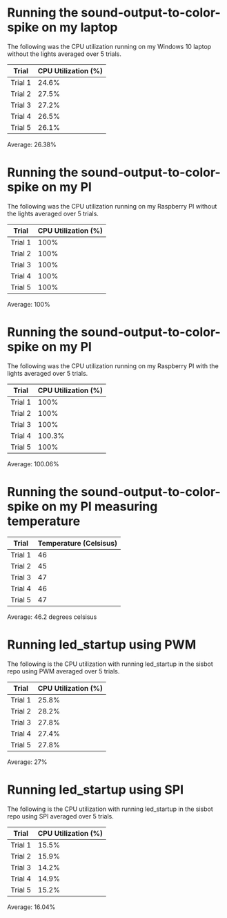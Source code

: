 # Running the sound-output-to-color-spike on my laptop

The following was the CPU utilization running on my Windows 10 laptop without the lights averaged over 5 trials.

| Trial       | CPU Utilization (%) |
| ----------- | ----------- |
| Trial 1     | 24.6%       |
| Trial 2     | 27.5%       |
| Trial 3     | 27.2%       |
| Trial 4     | 26.5%       |
| Trial 5     | 26.1%       |

Average: 26.38%

# Running the sound-output-to-color-spike on my PI

The following was the CPU utilization running on my Raspberry PI without the lights averaged over 5 trials.

| Trial       | CPU Utilization (%) |
| ----------- | ----------- |
| Trial 1     | 100%       |
| Trial 2     | 100%       |
| Trial 3     | 100%       |
| Trial 4     | 100%       |
| Trial 5     | 100%       |

Average: 100%

# Running the sound-output-to-color-spike on my PI

The following was the CPU utilization running on my Raspberry PI with the lights averaged over 5 trials.

| Trial       | CPU Utilization (%) |
| ----------- | ----------- |
| Trial 1     | 100%       |
| Trial 2     | 100%       |
| Trial 3     | 100%       |
| Trial 4     | 100.3%       |
| Trial 5     | 100%       |

Average: 100.06%

# Running the sound-output-to-color-spike on my PI measuring temperature
| Trial       | Temperature (Celsisus) |
| ----------- | ----------- |
| Trial 1     | 46       |
| Trial 2     | 45       |
| Trial 3     | 47       |
| Trial 4     | 46       |
| Trial 5     | 47       |

Average: 46.2 degrees celsisus


# Running led_startup using PWM

The following is the CPU utilization with running led_startup in the sisbot repo using PWM averaged over 5 trials.

| Trial       | CPU Utilization (%) |
| ----------- | ----------- |
| Trial 1     | 25.8%       |
| Trial 2     | 28.2%       |
| Trial 3     | 27.8%       |
| Trial 4     | 27.4%       |
| Trial 5     | 27.8%       |

Average: 27%

# Running led_startup using SPI

The following is the CPU utilization with running led_startup in the sisbot repo using SPI averaged over 5 trials.

| Trial       | CPU Utilization (%) |
| ----------- | ----------- |
| Trial 1     | 15.5%       |
| Trial 2     | 15.9%       |
| Trial 3     | 14.2%       |
| Trial 4     | 14.9%       |
| Trial 5     | 15.2%       |

Average: 16.04%